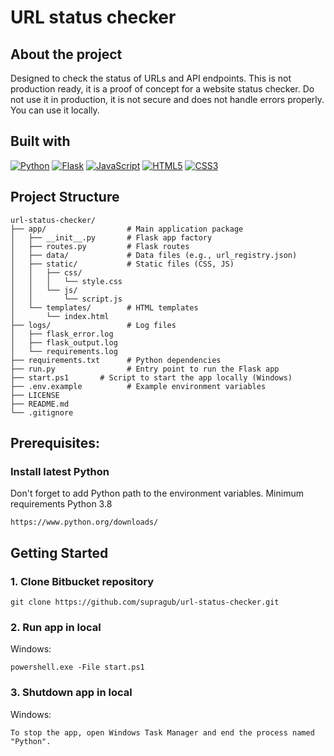 # URL status checker

## About the project

Designed to check the status of URLs and API endpoints. This is not production ready, it is a proof of concept for a website status checker. Do not use it in production, it is not secure and does not handle errors properly. You can use it locally.

## Built with

[![Python][Python]][Python-url]
[![Flask][Flask]][Flask-url]
[![JavaScript][JavaScript]][JavaScript-url]
[![HTML5][HTML5]][HTML5-url]
[![CSS3][CSS3]][CSS3-url]

## Project Structure

```
url-status-checker/
├── app/                  # Main application package
│   ├── __init__.py       # Flask app factory
│   ├── routes.py         # Flask routes
│   ├── data/             # Data files (e.g., url_registry.json)
│   ├── static/           # Static files (CSS, JS)
│   │   ├── css/
│   │   │   └── style.css
│   │   └── js/
│   │       └── script.js
│   └── templates/        # HTML templates
│       └── index.html
├── logs/                 # Log files
│   ├── flask_error.log
│   ├── flask_output.log
│   └── requirements.log
├── requirements.txt      # Python dependencies
├── run.py                # Entry point to run the Flask app
├── start.ps1       # Script to start the app locally (Windows)
├── .env.example          # Example environment variables
├── LICENSE
├── README.md
└── .gitignore
```

## Prerequisites:

### Install latest Python

Don't forget to add Python path to the environment variables.
Minimum requirements Python 3.8

```
https://www.python.org/downloads/
```

## Getting Started

### 1. Clone Bitbucket repository

```
git clone https://github.com/supragub/url-status-checker.git
```

### 2. Run app in local

Windows:

```
powershell.exe -File start.ps1
```

### 3. Shutdown app in local

Windows:
```
To stop the app, open Windows Task Manager and end the process named "Python".
```

[Python]: https://img.shields.io/badge/python-3670A0?style=for-the-badge&logo=python&logoColor=ffdd54
[Python-url]: https://www.python.org/
[Flask]: https://img.shields.io/badge/flask-000000?style=for-the-badge&logo=flask&logoColor=white
[Flask-url]: https://flask.palletsprojects.com/
[JavaScript]: https://img.shields.io/badge/javascript-000000?style=for-the-badge&logo=javascript&logoColor=white
[JavaScript-url]: https://www.javascript.com/
[HTML5]: https://img.shields.io/badge/html5-000000?style=for-the-badge&logo=html5&logoColor=white
[HTML5-url]: https://html.spec.whatwg.org/
[CSS3]: https://img.shields.io/badge/css3-000000?style=for-the-badge&logo=css3&logoColor=white
[CSS3-url]: https://www.w3.org/Style/CSS/Overview.en.html